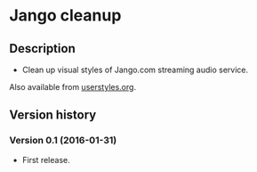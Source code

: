 # Jango cleanup

## Description

- Clean up visual styles of Jango.com streaming audio service.

Also available from [userstyles.org](https://userstyles.org/styles/123716/jango-cleanup).

## Version history

### Version 0.1 (2016-01-31)

- First release.
